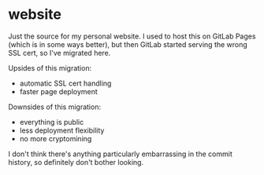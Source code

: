 # website

Just the source for my personal website. I used to host this on GitLab Pages (which is in some ways better), but then GitLab started serving the wrong SSL cert, so I've migrated here.

Upsides of this migration:

* automatic SSL cert handling
* faster page deployment

Downsides of this migration:

* everything is public
* less deployment flexibility
* no more cryptomining

I don't think there's anything particularly embarrassing in the commit history, so definitely don't bother looking.

